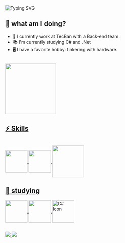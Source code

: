 <!--
**NathanMenezess/NathanMenezess** is a ✨ _special_ ✨ repository because its `README.md` (this file) appears on your GitHub profile.

Here are some ideas to get you started:

- 🔭 I’m currently working on ...
- 🌱 I’m currently learning ...
- 👯 I’m looking to collaborate on ...
- 🤔 I’m looking for help with ...
- 💬 Ask me about ...
- 📫 How to reach me: ...
- 😄 Pronouns: ...
- ⚡ Fun fact: ...
-->
<div style="display: inline_block"
<a href="https://git.io/typing-svg"><img src="https://readme-typing-svg.herokuapp.com?font=Rubik+Moonrocks&size=35&duration=4000&pause=1500&color=7C4DFF&center=true&vCenter=true&width=800&lines=Welcome!+to+the+Nathan+Menezes+code+zone" alt="Typing SVG" /></a>
</div>


## 🤔 what am I doing?
- 💼 I currently work at TecBan with a Back-end team.
- 📚 I'm currently studying C# and .Net
- 🖥️ I have a favorite hobby: tinkering with hardware.
##

<div>
    <a href="https://github.com/NathanMenezess">
    <img height="160em" src="https://github-readme-stats.vercel.app/api/top-langs/?username=NathanMenezess&layout=compact&langs_count=16&theme=dark"/>
</div>

## ⚡ Skills
<div style="display: inline_block"><br>
  <img align="center" height="70" src="https://cdn.jsdelivr.net/gh/devicons/devicon/icons/html5/html5-original.svg">
  <img align="center" height="70" src="https://cdn.jsdelivr.net/gh/devicons/devicon/icons/css3/css3-original.svg">
  <img align="center" height="100" src="https://cdn.jsdelivr.net/gh/devicons/devicon/icons/php/php-original.svg">
</div>

## 📓 studying
<div style="display: inline_block">
  <img align="center" height="70" src="https://cdn.jsdelivr.net/gh/devicons/devicon/icons/mysql/mysql-original-wordmark.svg"/>
  <img align="center" height="70" src="https://cdn.jsdelivr.net/gh/devicons/devicon/icons/javascript/javascript-original.svg" />
  <img align="center" height="70" src="https://cdn.jsdelivr.net/gh/devicons/devicon/icons/csharp/csharp-original.svg" alt="C# Icon" />
</div>

##

<div>
  <a href="https://www.linkedin.com/in/nathan-menezes-43a058281/"> 
      <img src="https://img.shields.io/badge/LinkedIn-0077B5?style=for-the-badge&logo=linkedin&logoColor=white"/> 
  </a>
  
  <a href = "mailto:menezesnathan61@gmail.com">
    <img src="https://img.shields.io/badge/-Gmail-%23333?style=for-the-badge&logo=gmail&logoColor=white" target="_blank">
  </a>
</div>

